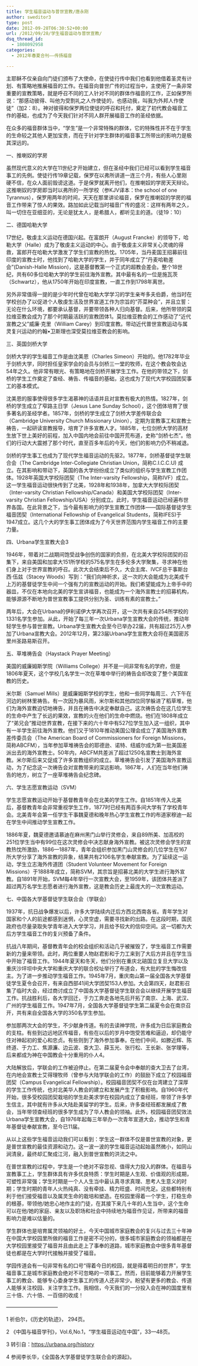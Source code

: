 ```yaml
---
title: 学生福音运动与普世宣教/唐永刚
author: sweditor3
type: post
date: 2012-09-28T06:30:52+00:00
url: /2012/09/28/学生福音运动与普世宣教/
dsq_thread_id:
  - 1808092958
categories:
  - 2012年春夏合刊——传扬福音

---
```

主耶稣不仅亲自向门徒们颁布了大使命，在使徒行传中我们也看到他借着圣灵有计划、有策略地推展福音的工作。在福音向普世广传的过程当中，主使用了一条非常重要的宣教策略，就是呼召不同的工人针对不同的群体作福音的工作，正如保罗所说：“那感动彼得、叫他为受割礼之人作使徒的，也感动我，叫我为外邦人作使徒”（加2：8）。神对彼得和保罗两位使徒的呼召和托付，奠定了初代教会福音工作的基础，也成为了今天我们针对不同人群开展福音工作的圣经依据。
  
在众多的福音群体当中，“学生”是一个非常特殊的群体，它的特殊性并不在于学生的生命较之其他人更加宝贵，而在于针对学生群体的福音事工所带出的影响力是极其深远的。

一、推喇奴的学房
  
虽然现代意义的大学在11世纪才开始建立，但在圣经中我们已经可以看到学生福音事工的先例。使徒行传19章记载，保罗在以弗所讲道一连三个月，有些人心里刚硬不信，在众人面前毁谤这道。于是保罗就离开他们，在推喇奴的学房天天辩论。这推喇奴的学房即当时以弗所的一所学校（参KJV译本：the school of one Tyrannus），保罗用两年的时间，天天在那里讲论福音，保罗在推喇奴的学房的福音工作带来了惊人的果效。路加如此记载当时福音广传的盛况：这样有两年之久，叫一切住在亚细亚的，无论是犹太人，是希腊人，都听见主的道。（徒19：10）

二、德国哈勒大学
  
17世纪，敬虔主义运动在德国兴起。在富朗开（August Francke）的领导下，哈勒大学（Halle）成为了敬虔主义运动的中心。由于敬虔主义非常关心灵魂的得救，富郎开在哈勒大学激发了学生们宣教的热忱。1705年，当丹麦国王招募前往印度的宣教士时，他找到了哈勒大学的学生，并于同年成立了“丹麦哈勒差会”(Danish-Halle Mission)，这是基督教第一个正式的超教会差会。整个18世纪，共有60多位哈勒大学的学生前往海外宣教。其中最有名的一位是施瓦茨（Schwartz），他从1750年开始在印度宣教，一直工作到1798年离世。
  
另外非常值得一提的是少年时代曾在哈勒大学学习的学生亲岑多夫伯爵，他当时在学校创办了以促进个人敬虔生活及世界宣道工作为宗旨的“芥菜种会”，并且立誓：无论在什么环境，都要承认基督，并要带领各种人归向基督。后来，他所带领的莫拉维亚教会成为了那个时期最活跃的宣教团体1。莫拉维亚教会的工作感动了“近代宣教之父”威廉·克里（William Carey）到印度宣教。带动近代普世宣教运动与属灵复兴运动的约翰•卫斯理也深受莫拉维亚教会的影响。

三、英国剑桥大学
  
剑桥大学的学生福音工作是由沈美恩（Charles Simeon）开始的。他1782年毕业于剑桥大学，同时担任皇家学会的会员与剑桥三一堂的牧师，在这个教会牧会达54年之久。他非常有眼光、有策略地在剑桥开展学生工作。在他的带领之下，剑桥的学生工作奠定了查经、祷告、传福音的基础，这也成为了现代大学校园团契事工的基本模式。
  
沈美恩的服事使得很多学生渴慕神的话语并且对宣教有极大的热情。1827年，剑桥的学生成立了窄路主日学（Jesus Lane Sunday School），这个团体培育了很多著名的圣经学者。1857年，剑桥的学生成立了剑桥大学差传联合会（Cambridge University Church Missionary Union），定期为宣教事工和宣教士祷告，一起研读宣教报导，培育了许多宣教人才。1885年，七位剑桥大学的高材生放下世上美好的前程，加入中国内地会前往中国开荒布道，史称“剑桥七杰”。他们的行动大大震撼了那个时代，直至百多年后的今天，他们的影响力仍不稍减退。
  
剑桥的学生事工也成为了现代学生福音运动的先驱2。1877年，剑桥基督徒学生联合会（The Cambridge Inter-Collegiate Christian Union，简称C.I.C.C.U) 成立。在其影响和带动下，英国的各大学纷纷成立了类似的组织与学生宣教工作团体。1928年英国大学校际团契（The Inter-varsity Fellowship，简称IVF）成立。这一学生福音运动很快传到了北美，1928年和1938年，加拿大大学校际团契（Inter-varsity Christian Fellowship/Canada）和美国大学校际团契（Inter-varsity Christian Fellowship/USA）分别成立。此时，学生福音运动已经遍布世界各国。在此背景之下，当今最有影响力的学生宣教工作团体——国际基督徒学生福音团契（International Fellowship of Evangelical Students，简称IFES)于1947成立。这几个大的学生事工团体成为了今天世界范围内学生福音工作的主要力量。

四、Urbana学生宣教大会3
  
1946年，带着对二战期间饱受战争创伤的国家的负担，在北美大学校际团契的召集下，来自美国和加拿大151所学校的575名学生在多伦多大学聚集，寻求神在他们身上对于世界宣教的呼召。此次大会结束后不久，大会主席、IVCF总干事斯台西·伍兹（Stacey Woods）写到：“我们向神祈求，这一次的大会能成为北美成千上万的基督徒学生中间一个强有力的宣教运动的开始。我们希望能成为上帝手中的器皿，不仅在本地向北美的学生宣讲福音，也能成为一个海外宣教士的招募机构，能够源源不断地为普世宣教事工提供分别为圣、训练有素的宣教士。”
  
两年后，大会在Urbana的伊利诺伊大学再次召开，这一次共有来自254所学校的1331名学生参加。从此，开始了每三年一次Urbana学生宣教大会的传统，推动年轻学生参与普世宣教。Urbana学生宣教大会至今已举办22届，共有超过25万人参加了Urbana宣教大会。2012年12月，第23届Urbana学生宣教大会将在美国密苏里州圣路易斯召开。

五、草堆祷告会（Haystack Prayer Meeting）
  
美国的威廉姆斯学院（Williams College）并不是一间非常有名的学府，但是1806年夏天，这个学校几名学生一次在草堆中举行的祷告会却改变了整个美国宣教的历史。
  
米尔斯（Samuel Mills）是威廉姆斯学校的学生，他和一些同学每周三、六下午在河边的树林里祷告。有一次因为暴风雨，米尔斯和其他四位同学躲进了稻草堆，他们为海外宣教迫切地祷告，并且在祷告中决定奉献自己。这次祷告会在这几位学生的生命中产生了长远的果效，宣教的火在他们的生命中燃烧。他们在1808年成立了“弟兄会”推动世界宣教，在接下来的六十年中有527位学生加入这一组织，其中有一半学生前往海外宣教。他们又于1810年推动美国公理会成立了美国海外宣教差传委员会（The American Board of Commissioners for Foreign Missions，简称ABCFM），当年参加草堆祷告会的耶德逊、诺特、纽威尔成为第一批美国差派出去的海外宣教士。50年内，ABCFM共差派了超过1250名宣教士到海外宣教。米尔斯后来又促成了许多宣教组织的成立。草堆祷告会引发了美国海外宣教运动，为了纪念这一次祷告会对宣教带来的深远影响，1867年，人们在当年他们祷告的地方，树立了一座草堆祷告会纪念碑。

六、学生志愿宣教运动（SVM）
  
学生志愿宣教运动开始于基督教青年会在北美的学生工作。自1851年传入北美后，基督教青年会非常重视学生工作，1877时已经有两百多间大学有了学校青年会。北美青年会第一任学生干事魏夏德和晚年热心学生宣教工作的布道家穆迪一起在学生中间推动学生宣教工作。
  
1886年夏，魏夏德邀请慕迪在麻州黑门山举行灵修会，来自89所美、加高校的251位学生当中有99位在这次灵修会中决志献身海外宣教。被这次灵修会学生的宣教热忱所激励，1886—1887年，青年会组织参加黑门山灵修会的几位学生在167所大学分享了海外宣教的异象，结果共有2106名学生奉献宣教。为了延续这一运动，学生立志海外传道团（Student Volunteer Movement for Foreign Missions）于1888年成立，简称SVM，其宗旨是招募北美的大学生进行海外宣教。自1891年开始，SVM每4年举行一次宣教大会，至1959年，该团体共差派了超过两万名学生志愿者进行海外宣教，这是教会历史上最庞大的一次宣教运动。

七、中国各大学基督徒学生联合会（学联会）
  
1937年，抗日战争爆发以后，许多大学陆续内迁后方西北西南各省。青年学生对国家和个人的前途都感到迷惘，心灵空虚，需要寻找新的出路。在这段时期，国民政府也尽量录取失学青年进入大学学习，并且给予较大的信仰空间。这一切都为大后方学生福音工作的复兴预备了条件。
  
抗战八年期间，基督教青年会的校会组织和活动几乎被摧毁了，学生福音工作需要新的力量来带领。此时，两位重要人物赵君影和于力工来到了大后方并且在学生当中开始了福音工作。1944年夏天和冬天，他们分别在重庆北碚国立复旦大学以及重庆沙坪坝中央大学和重庆大学的联合校址举行了布道会，有大批的学生悔改信主。为了进一步推动学生福音工作。1945年7月，重庆南山第一届全国各大学基督徒学生夏令会召开，有来自西部41间大学团契153人参加。大会第四天，赵君影召集了临时大会，经过商讨成立了中国各大学基督徒学生联合会以继续开展学生福音工作。抗战胜利后，各大学回迁，于力工奔走各地先后开拓了南京、上海、武汉、广州的学生福音工作。1947年7月，全国各大学基督徒学生第二届夏令会在南京召开，共有来自全国各大学的350名学生参加。
  
参加那两次大会的学生，不少献身传道。有的去读神学院，许多成为日后家庭教会的支柱。有些到边远地区传福音，有些在以后的岁月中饱受苦难和逼迫，却仍能守住对神起初的爱心和忠贞。有些则到了海外参加事奉。在他们中间，如滕近辉、陈终道、于力工、焦源濂、边云波、查大卫、薛玉光、张行松、王长新、张学理等，后来都成为神在中国教会十分重用的仆人4。
  
大陆解放后，学联会的工作被迫停止。在第二届夏令会中奉献的查大卫去了台湾，在内地会宣教士艾得理牧师（曾参与大陆学联会的工作）的鼓励下成立了校园福音团契（Campus Evangelical Fellowship）。校园福音团契不仅在台湾建立了深厚的学生工作传统，也对北美华人教会的建立和发展产生了积极影响。自1960年代开始，很多受校园团契栽培的学生赴美求学在校园内成立了查经班，带领了许多学生信主，其中就有许多从大陆赴美留学的学生。后来，许多查经班都发展成了教会，当年带领查经班的很多学生成为了华人教会的领袖。此外，校园福音团契效法Urbana学生宣教大会，自1976年起每三年举办一次青年宣道大会，推动学生和青年基督徒奉献宣教，至今已11届。

从以上这些学生福音运动我们可以看到：学生这一群体不仅是普世宣教的对象，更是普世宣教的最佳资源和动力。这一波一波的学生福音运动起始虽然微小，如同山涧清泉，最终却汇聚成江河，融入到普世宣教的洪流之中。
  
在普世宣教的过程中，学生是一个绝对不容忽视、值得大力投入的群体。在福音与宣教事工上，学生群体具有许多优良特质：学生时期是人生观、价值观的形成期，可塑性非常强；学生时期是一个人人生当中最认真寻求真理、思考人生意义的时期；学生时期的青年人火热纯真、没有牵挂、精力旺盛、时间充足。这些都特别有利于他们接受福音以及属灵生命的栽培和塑造。在校园里得着一个学生，打稳生命的根基，带领他/她忠心地作主的门徒，在其接下来几十年的人生当中，这个生命可以在他/她的家庭、亲友以及职场和社会中持续地为福音作见证，所带来的福音影响力是难以估量的。
  
学生群体也是培育属灵领袖的好土，今天中国城市家庭教会的复兴与过去三十年神在中国大学校园里所做的福音工作是密不可分的，很多城市家庭教会的领袖都是在大学校园里接受了福音并且由此走上了事奉的道路，城市家庭教会中很多青年基督徒也都是在大学时代接触并接受了福音。
  
学园传道会有一句非常有名的口号“得着今日的校园，就是得着明日的世界”，学生福音事工是城市家庭教会绝对不可忽略的一项事工。然而，目前能够着力开展学生事工的教会、能够专心委身学生事工的传道人还非常少。盼望有更多的教会、传道人能够关注校园、关注学生工作。我相信，今天我们的一分投入会在神的国度里有三十倍、六十倍、一百倍的收成！

——————————

1 祈伯尔，《历史的轨迹》， 294页。
  
2 《中国与福音学刊》，Vol.6,No.1，“学生福音运动在中国”，33—48页。
  
3 转引自：https://urbana.org/history
  
4 参阅李长华，《全国各大学基督徒学生联合会的源起》。